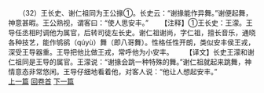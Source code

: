 　　（32）王长史、谢仁祖同为王公掾①。长史云：“谢掾能作异舞。”谢便起舞，神意甚暇。王公熟视，谓客曰：“使人思安丰。”
　　【注释】①王长史：王濛。王导任丞相时调他为属官，后转司徒左长史。谢仁祖谢尚，字仁祖，擅长音乐，通晓各种技艺，能作鸲鹆（qúyù）舞（即八哥舞）。性格任性开朗，类似安丰侯王戎，深受王导器重。王导把他比做王戎，常呼他为小安丰。
　　【译文】长史王濛和谢仁祖同是王导的属官。王濛说：“谢掾会跳一种特殊的舞。”谢仁祖就起来跳舞，神情意态非常悠闲。王导仔细地看着他，对客人说：“他让人想起安丰。”
<br>[上一篇](23_31) [回卷首](23_00) [下一篇](23_33)
